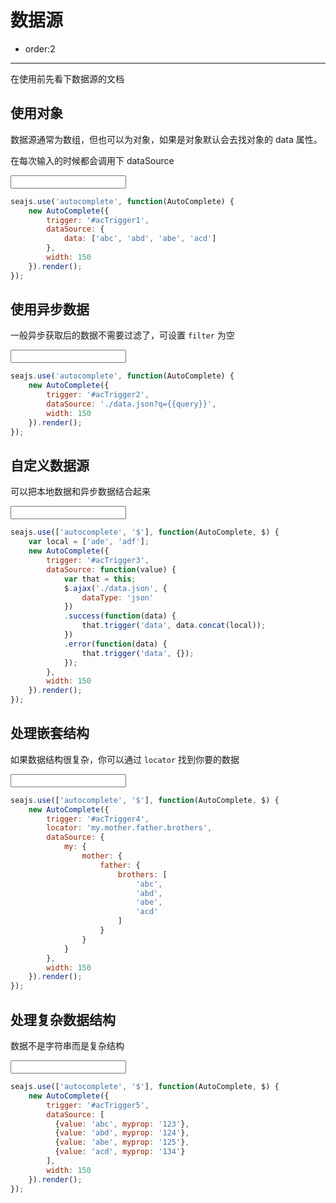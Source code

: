 # 数据源

- order:2

---

<script>
seajs.use('select.css');
</script>

在使用前先看下数据源的文档

## 使用对象

数据源通常为数组，但也可以为对象，如果是对象默认会去找对象的 data 属性。

在每次输入的时候都会调用下 dataSource

<input id="acTrigger1" type="text" value="" />

````javascript
seajs.use('autocomplete', function(AutoComplete) {
    new AutoComplete({
        trigger: '#acTrigger1',
        dataSource: {
            data: ['abc', 'abd', 'abe', 'acd']
        },
        width: 150
    }).render();
});
````

## 使用异步数据

一般异步获取后的数据不需要过滤了，可设置 `filter` 为空

<input id="acTrigger2" type="text" value="" />

````javascript
seajs.use('autocomplete', function(AutoComplete) {
    new AutoComplete({
        trigger: '#acTrigger2',
        dataSource: './data.json?q={{query}}',
        width: 150
    }).render();
});
````

## 自定义数据源

可以把本地数据和异步数据结合起来

<input id="acTrigger3" type="text" value="" />

````javascript
seajs.use(['autocomplete', '$'], function(AutoComplete, $) {
    var local = ['ade', 'adf'];
    new AutoComplete({
        trigger: '#acTrigger3',
        dataSource: function(value) {
            var that = this;
            $.ajax('./data.json', {
                dataType: 'json'
            })
            .success(function(data) {
                that.trigger('data', data.concat(local));
            })
            .error(function(data) {
                that.trigger('data', {});
            });
        },
        width: 150
    }).render();
});
````

## 处理嵌套结构

如果数据结构很复杂，你可以通过 `locator` 找到你要的数据

<input id="acTrigger4" type="text" value="" />

````javascript
seajs.use(['autocomplete', '$'], function(AutoComplete, $) {
    new AutoComplete({
        trigger: '#acTrigger4',
        locator: 'my.mother.father.brothers',
        dataSource: {
            my: {
                mother: {
                    father: {
                        brothers: [
                            'abc',
                            'abd',
                            'abe',
                            'acd'
                        ]
                    }
                }
            }
        },
        width: 150
    }).render();
});
````

## 处理复杂数据结构

数据不是字符串而是复杂结构

<input id="acTrigger5" type="text" value="" />

````javascript
seajs.use(['autocomplete', '$'], function(AutoComplete, $) {
    new AutoComplete({
        trigger: '#acTrigger5',
        dataSource: [
          {value: 'abc', myprop: '123'},
          {value: 'abd', myprop: '124'},
          {value: 'abe', myprop: '125'},
          {value: 'acd', myprop: '134'}
        ],
        width: 150
    }).render();
});
````
